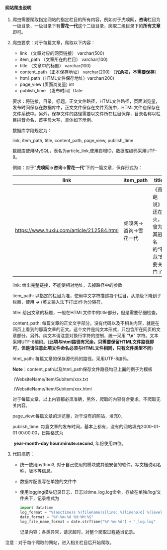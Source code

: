 #### 网站爬虫说明

1. 爬虫需要爬取指定网站的指定栏目的所有内容，例如对于虎嗅网，**咨询**栏目为一级目录，一级目录下有**雪花一代**这个二级目录，爬取二级目录下的**所有文章**即可。

2. 爬虫要求：对于每篇文章，爬取以下内容：

   - link （文章对应的网页链接）    varchar(500)
   - item_path （文章所在的栏目） varchar(100)
   - title （文章中的标题）                varchar(100)
   - content_path（正本保存地址） varchar(200) （**冗余项，不需要保存**）
   - html_path（HTML文件保存地址）varchar(200)
   - page_view (页面浏览量)       int
   - publish_time （发布时间）Date

   要求：将链接，目录，标题，正文文件路径，HTML文件路径，页面浏览量，发布时间保存在数据库中，正文文件保存在文件系统中，HTML文件也保存在文件系统中。另外，保存文件的路径需要以文件所在栏目保存，目录名称以栏目拼音命名，首字母大写，具体如下示例。

   数据库字段规定为：

   link, item_path, title, content_path, page_view, publish_time

   数据库使用MySQL，表名为article_link,使用自增ID，数据库编码采用UTF-8。

   例如：对于"**虎嗅网->咨询->雪花一代**"下的一篇文章，保存形式为：

   | link                                     | item_path     | title                    | content_path                            | html_path                                | page_view |    publish_time     |
   | ---------------------------------------- | ------------- | ------------------------ | --------------------------------------- | ---------------------------------------- | :-------: | :-----------------: |
   | https://www.huxiu.com/article/212584.html | 虎嗅网->咨询->雪花一代 | 《奇葩说》还在火，曾为其冠名的“有范”却要关门了 | /HuXiuWang/ZiXun/XueHuaYiDai/212584.txt | /HuXiuWang/ZiXun/XueHuaYiDai/212584.html |     0     | 2017-08-30 21:08:00 |

   link: 给出完整链接，不能使相对地址，去掉路径中的参数

   item_path: 以指定的栏目为准，使用中文字符描述每个栏目，从顶级下降到子栏目，使用 **->** (英文输入法下打出)作为分隔符，

   title: 给出文章的标题，一般在HTML文件中的title部分，但是需要仔细检查。

   content_path: 每篇文章的正文文字部分，没有代码以及不相关内容，就是在网页上看到的那篇文章的正文。这个文件是纯文本形式，只包含所在网页的文章部分。另外，纯文本请注意对换行字符的控制，统一采用 "**\n**" 字符。文本采用UTF-8编码。(**此项与html路径有冗余，只需要保留HTML文件路径即可，但是请注意此项文件命名必须与HTML文件相同，只有文件类型不同**)

   html_path: 每篇文章的保存源代码的路径。采用UTF-8编码。

   ​	**Note**：content_path以及html_path保存文件路径均已上面的例子为模板 

   ​	/WebsiteName/Item/Subitem/xxx.txt

   ​	/WebsiteName/Item/Subitem/xxx.html

   ​	对于每篇文章，以上内容都必须准确，另外，爬取的内容符合要求，不爬取无关内容。

   page_view:每篇文章的浏览量，对于没有的网站，填充0,

   publish_time: 每篇文章的发布时间，基本上都有，没有的网站填充2000-01-01 00:00:00，日期格式为 

   ​        **year-month-day hour:minute:second**, 年份使用四位。

3. 代码规范：

   - 统一使用python3, 对于自己使用的模块或其他安装的软件，写文档说明名称，版本等信息。

   - 数据库配置写在单独的文件中

   - 使用logging模块记录日志，日志以time_log.log命令，存放在单独/log/文件夹下，记录格式为

     ```python
     import datatime
     log_format = "%(asctime)s %(filename)s[line: %(lineno)d] %(levelname)s %(message)s"
     date_format = "%Y-%m-%d %H:%M:%S"
     log_file_name_format = date.strftime("%Y-%m-%d") + "_log.log"
     ```

     记录内容：各类异常，请求超时，对整个爬取过程适当记录。




注意：对于每个爬取的网站，进入相关栏目后开始爬取。